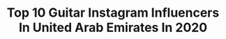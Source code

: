 ---
title: Top 10 Guitar Instagram Influencers In United Arab Emirates In 2020
description: >-
  Find top guitar Instagram influencers in United Arab Emirates in 2020. Most popular hashtags: #live #guitar #corona #yellow.
platform: Instagram
profiles:
  - username: "dr_omer_elamin"
    fullname: >-
      Dr. Omer Elamin | عمر الأمين
    location: "United Arab Emirates"
    followers: 213475
    engagement: 184
    commentsToLikes: 0.021962
    id: ck5qb9wzikjq30i115dnjl6ik
    verified: false
    hashtags: "#sudanesemusic, #corona, #worldhealthorganization, #celebrate"
  - username: "hguitara"
    fullname: >-
      Hayder Mezaal 🎸 💍
    location: "United Arab Emirates"
    followers: 71076
    engagement: 137
    commentsToLikes: 0.041973
    id: ck6tjtjub3e6v0j71i99tc8hu
    verified: false
    hashtags: "#stayhome, #hguitarastudio"
  - username: "jaywud"
    fullname: >-
      Jay Wud
    location: "United Arab Emirates"
    followers: 32443
    engagement: 254
    commentsToLikes: 0.300586
    id: ck8sw1kh8dh520j78k1salg1z
    verified: true
    hashtags: "#itunes, #catsofinstagram, #cavemanhair, #supportartists"
  - username: "amiine.dxb"
    fullname: >-
      Amine
    location: "United Arab Emirates"
    followers: 83865
    engagement: 57
    commentsToLikes: 0.026116
    id: ck0u14gx3vt460i19nytou03n
    verified: false
    hashtags: "#model, #events, #burjkhalifa, #smile"
  - username: "ammaralrahma"
    fullname: >-
      عمَّار
    location: "United Arab Emirates"
    followers: 144633
    engagement: 404
    commentsToLikes: 0.047767
    id: ck135x2tj3od90i194rs2yd16
    verified: false
    hashtags: "#repost, #spanish, #guitarist, #sorpions"
  - username: "pashacazan"
    fullname: >-
      🎻Violinist in Dubai🎻
    location: "United Arab Emirates"
    followers: 28948
    engagement: 215
    commentsToLikes: 0.068460
    id: ck6tygiog3lep0j71jcduavoy
    verified: false
    hashtags: "#wedding, #lifeisgood, #playviolin, #lebanon"
  - username: "achayatheem_nayaruchekkanum"
    fullname: >-
      Mr & Mrs Oooruthendi
    location: "United Arab Emirates"
    followers: 6349
    engagement: 1320
    commentsToLikes: 0.035231
    id: ck5bws54vmb6q0i11d3ka2sdt
    verified: false
    hashtags: "#tiktokstars, #exploretheworld, #garden, #uaemalayali"
  - username: "thepianomaan"
    fullname: >-
      Maan Hamadeh (thepianomaan)
    location: "United Arab Emirates"
    followers: 21885
    engagement: 363
    commentsToLikes: 0.039407
    id: ck55lzf4y2u1l0i11lojq59go
    verified: false
    hashtags: "#summerof69, #inbio, #sunsets, #forlebanon"
  - username: "m_bailouni"
    fullname: >-
      RAYAN  BAILOUNI
    location: "United Arab Emirates"
    followers: 26607
    engagement: 222
    commentsToLikes: 0.149432
    id: ck8svoso8c65f0j78e8mlfumf
    verified: false
    hashtags: "#thebeatdxb, #instalive, #musictalk, #tabloid"
  - username: "maharat.bymaha"
    fullname: >-
      Maha Ali
    location: "United Arab Emirates"
    followers: 8112
    engagement: 431
    commentsToLikes: 0.429173
    id: ck5pw3vozkyxu0i11cu8o4uwl
    verified: false
    hashtags: "#brushchallenge, #iftar, #sadday, #throwbackthursday"
---